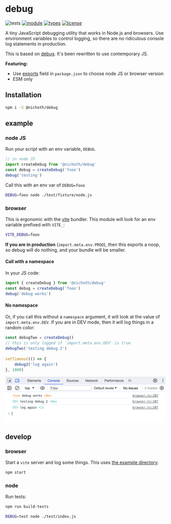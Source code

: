 # debug
![tests](https://github.com/nichoth/debug/actions/workflows/nodejs.yml/badge.svg)
[![module](https://img.shields.io/badge/module-ESM%2FCJS-blue)](README.md)
[![types](https://img.shields.io/npm/types/msgpackr)](README.md)
[![license](https://img.shields.io/badge/license-MIT-brightgreen)](LICENSE)

A tiny JavaScript debugging utility that works in Node.js and browsers. Use environment variables to control logging, so there are no ridiculous console log statements in production.

This is based on [debug](https://github.com/debug-js/debug). It's been rewritten to use contemporary JS.

**Featuring:**
* Use [exports](https://github.com/nichoth/debug/blob/main/package.json#L31) field in `package.json` to choose node JS or browser version
* ESM only

## Installation

```sh
npm i -S @nichoth/debug
```

## example

### node JS
Run your script with an env variable, `DEBUG`.

```js
// in node JS
import createDebug from '@nichoth/debug'
const debug = createDebug('fooo')
debug('testing')
```

Call this with an env var of `DEBUG=fooo`
```bash
DEBUG=fooo node ./test/fixture/node.js
```

### browser
This is ergonomic with the [vite](https://vitejs.dev/) bundler. This module will look for an env variable prefixed with `VITE_`:
```sh
VITE_DEBUG=fooo
```

**If you are in production** (`import.meta.env.PROD`), then this exports a noop, so debug will do nothing, and your bundle will be smaller.

#### Call with a namespace
In your JS code:
```js
import { createDebug } from '@nichoth/debug'
const debug = createDebug('fooo')
debug('debug works')
```

#### No namespace
Or, if you call this without a `namespace` argument, it will look at the value of `import.meta.env.DEV`. If you are in DEV mode, then it will log things in a random color:

```js
const debugTwo = createDebug()
// this is only logged if `import.meta.env.DEV` is true
debugTwo('testing debug 2')

setTimeout(() => {
    debug2('log again')
}, 1000)
```

![Screenshot of `debug` in a browser](screenshot2.png)

## develop

### browser
Start a `vite` server and log some things. This uses [the example directory](./example/).

```sh
npm start
```

### node
Run tests:

```sh
npm run build-tests
```

```sh
DEBUG=test node ./test/index.js
```
